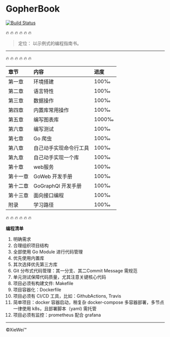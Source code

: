 # GopherBook


[![Build Status](https://travis-ci.com/wuxiaoxiaoshen/GopherBook.svg?token=NJwtDqGPUSoHiysBfFqE&branch=master)](https://travis-ci.com/wuxiaoxiaoshen/GopherBook)

:fire:  :fire:  :fire:  :fire:  :fire:  :fire:



> 定位： 以示例式的编程指南书。

---
:fire:  :fire:  :fire:  :fire:  :fire:  :fire:

章节|内容|进度
:---|:---|:---|
第一章|环境搭建|100&permil;|
第二章|语言特性|100&permil;|
第三章|数据操作|100&permil;|
第四章|内置库常用操作|100&permil;|
第五章|编写图表库|1000&permil;|
第六章| 编写测试|100&permil;|
第七章| Go 爬虫|100&permil;|
第八章|自己动手实现命令行工具|100&permil;|
第九章|自己动手实现一个库|100&permil;|
第十章|web服务|100&permil;|
第十一章| GoWeb 开发手册|100&permil;|
第十二章| GoGraphQl 开发手册|100&permil;|
第十三章| 面向接口编程|100&permil;|
附录| 学习路径 |100&permil;|


:fire:  :fire:  :fire:  :fire:  :fire:  :fire:

**编程清单**
1. 明确需求
2. 合理组织项目结构
3. 全部使用 Go Module 进行代码管理
3. 优先使用内置库
4. 其次选择优先第三方库
5. Git 分布式代码管理：其一分支、其二Commit Message 需规范
5. 单元测试保障代码质量，尤其注意关键核心代码
6. 项目必须有构建文件: Makefile
7. 项目容器化：Dockerfile 
8. 项目必须有 CI/CD 工具，比如：GithubActions, Travis
9. 简单项目：docker 容器启动，稍复杂 docker-compose 多容器部署，多节点一律使用 k8s，且部署脚本（yaml) 需托管
10. 项目必须有监控：prometheus 配合 grafana



---

&copy;XieWei&trade;




